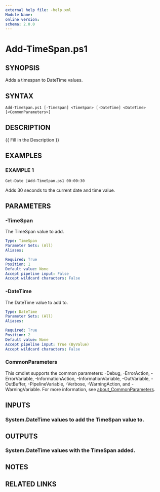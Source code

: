 ```yaml
---
external help file: -help.xml
Module Name:
online version:
schema: 2.0.0
---
```


# Add-TimeSpan.ps1

## SYNOPSIS
Adds a timespan to DateTime values.

## SYNTAX

```
Add-TimeSpan.ps1 [-TimeSpan] <TimeSpan> [-DateTime] <DateTime> [<CommonParameters>]
```

## DESCRIPTION
{{ Fill in the Description }}

## EXAMPLES

### EXAMPLE 1
```
Get-Date |Add-TimeSpan.ps1 00:00:30
```

Adds 30 seconds to the current date and time value.

## PARAMETERS

### -TimeSpan
The TimeSpan value to add.

```yaml
Type: TimeSpan
Parameter Sets: (All)
Aliases:

Required: True
Position: 1
Default value: None
Accept pipeline input: False
Accept wildcard characters: False
```

### -DateTime
The DateTime value to add to.

```yaml
Type: DateTime
Parameter Sets: (All)
Aliases:

Required: True
Position: 2
Default value: None
Accept pipeline input: True (ByValue)
Accept wildcard characters: False
```

### CommonParameters
This cmdlet supports the common parameters: -Debug, -ErrorAction, -ErrorVariable, -InformationAction, -InformationVariable, -OutVariable, -OutBuffer, -PipelineVariable, -Verbose, -WarningAction, and -WarningVariable. For more information, see [about_CommonParameters](http://go.microsoft.com/fwlink/?LinkID=113216).

## INPUTS

### System.DateTime values to add the TimeSpan value to.
## OUTPUTS

### System.DateTime values with the TimeSpan added.
## NOTES

## RELATED LINKS
